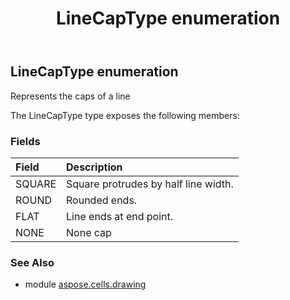 ﻿---
title: LineCapType enumeration
second_title: Aspose.Cells for Python via .NET API References
description: 
type: docs
weight: 930
url: /aspose.cells.drawing/linecaptype/
is_root: false
---

## LineCapType enumeration

Represents the caps of a line



The LineCapType type exposes the following members:

### Fields
| Field | Description |
| :- | :- |
| SQUARE | Square protrudes by half line width. |
| ROUND | Rounded ends. |
| FLAT | Line ends at end point. |
| NONE | None cap |



### See Also
* module [aspose.cells.drawing](..)
